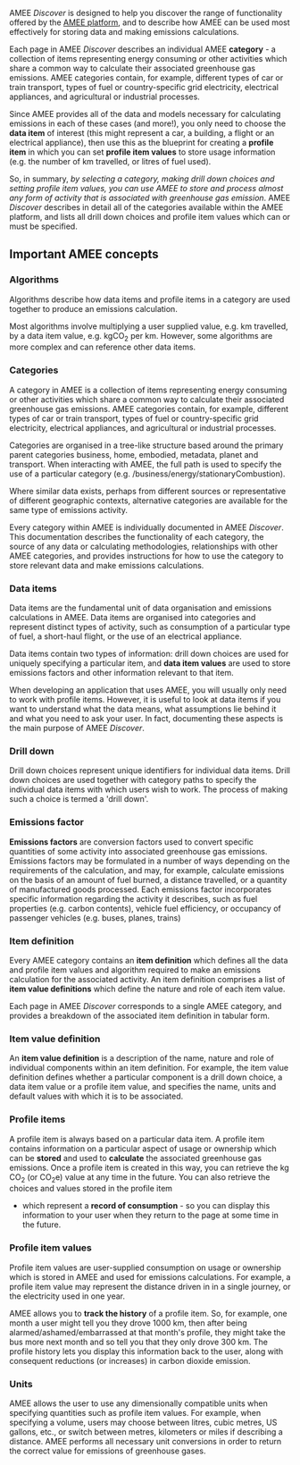 AMEE *Discover* is designed to help you discover the range of
functionality offered by the [AMEE platform](AMEE_Overview), and to
describe how AMEE can be used most effectively for storing data and
making emissions calculations.

Each page in AMEE *Discover* describes an individual AMEE **category** -
a collection of items representing energy consuming or other activities
which share a common way to calculate their associated greenhouse gas
emissions. AMEE categories contain, for example, different types of car
or train transport, types of fuel or country-specific grid electricity,
electrical appliances, and agricultural or industrial processes.

Since AMEE provides all of the data and models necessary for calculating
emissions in each of these cases (and more\!), you only need to choose
the **data item** of interest (this might represent a car, a building, a
flight or an electrical appliance), then use this as the blueprint for
creating a **profile item** in which you can set **profile item values**
to store usage information (e.g. the number of km travelled, or litres
of fuel used).

So, in summary, *by selecting a category, making drill down choices and
setting profile item values, you can use AMEE to store and process
almost any form of activity that is associated with greenhouse gas
emission*. AMEE *Discover* describes in detail all of the categories
available within the AMEE platform, and lists all drill down choices and
profile item values which can or must be specified.

## Important AMEE concepts

### Algorithms

Algorithms describe how data items and profile items in a category are
used together to produce an emissions calculation.

Most algorithms involve multiplying a user supplied value, e.g. km
travelled, by a data item value, e.g. kgCO<sub>2</sub> per km. However, some
algorithms are more complex and can reference other data items.

### Categories

A category in AMEE is a collection of items representing energy
consuming or other activities which share a common way to calculate
their associated greenhouse gas emissions. AMEE categories contain, for
example, different types of car or train transport, types of fuel or
country-specific grid electricity, electrical appliances, and
agricultural or industrial processes.

Categories are organised in a tree-like structure based around the
primary parent categories business, home, embodied, metadata, planet and
transport. When interacting with AMEE, the full path is used to specify
the use of a particular category (e.g.
/business/energy/stationaryCombustion).

Where similar data exists, perhaps from different sources or
representative of different geographic contexts, alternative categories
are available for the same type of emissions activity.

Every category within AMEE is individually documented in AMEE
*Discover*. This documentation describes the functionality of each
category, the source of any data or calculating methodologies,
relationships with other AMEE categories, and provides instructions for
how to use the category to store relevant data and make emissions
calculations.

### Data items

Data items are the fundamental unit of data organisation and emissions
calculations in AMEE. Data items are organised into categories and
represent distinct types of activity, such as consumption of a
particular type of fuel, a short-haul flight, or the use of an
electrical appliance.

Data items contain two types of information: drill down choices are used
for uniquely specifying a particular item, and **data item values** are
used to store emissions factors and other information relevant to that
item.

When developing an application that uses AMEE, you will usually only
need to work with profile items. However, it is useful to look at data
items if you want to understand what the data means, what assumptions
lie behind it and what you need to ask your user. In fact, documenting
these aspects is the main purpose of AMEE *Discover*.

### Drill down

Drill down choices represent unique identifiers for individual data
items. Drill down choices are used together with category paths to
specify the individual data items with which users wish to work. The
process of making such a choice is termed a 'drill down'.

### Emissions factor

**Emissions factors** are conversion factors used to convert specific
quantities of some activity into associated greenhouse gas emissions.
Emissions factors may be formulated in a number of ways depending on the
requirements of the calculation, and may, for example, calculate
emissions on the basis of an amount of fuel burned, a distance
travelled, or a quantity of manufactured goods processed. Each emissions
factor incorporates specific information regarding the activity it
describes, such as fuel properties (e.g. carbon contents), vehicle fuel
efficiency, or occupancy of passenger vehicles (e.g. buses, planes,
trains)

### Item definition

Every AMEE category contains an **item definition** which defines all
the data and profile item values and algorithm required to make an
emissions calculation for the associated activity. An item definition
comprises a list of **item value definitions** which define the nature
and role of each item value.

Each page in AMEE *Discover* corresponds to a single AMEE category, and
provides a breakdown of the associated item definition in tabular form.

### Item value definition

An **item value definition** is a description of the name, nature and
role of individual components within an item definition. For example,
the item value definition defines whether a particular component is a
drill down choice, a data item value or a profile item value, and
specifies the name, units and default values with which it is to be
associated.

### Profile items

A profile item is always based on a particular data item. A profile item
contains information on a particular aspect of usage or ownership which
can be **stored** and used to **calculate** the associated greenhouse
gas emissions. Once a profile item is created in this way, you can
retrieve the kg CO<sub>2</sub> (or CO<sub>2</sub>e) value at any time in the future.
You can also retrieve the choices and values stored in the profile item
- which represent a **record of consumption** - so you can display this
information to your user when they return to the page at some time in
the future.

### Profile item values

Profile item values are user-supplied consumption on usage or ownership
which is stored in AMEE and used for emissions calculations. For
example, a profile item value may represent the distance driven in in a
single journey, or the electricity used in one year.

AMEE allows you to **track the history** of a profile item. So, for
example, one month a user might tell you they drove 1000 km, then after
being alarmed/ashamed/embarrassed at that month's profile, they might
take the bus more next month and so tell you that they only drove 300
km. The profile history lets you display this information back to the
user, along with consequent reductions (or increases) in carbon dioxide
emission.

### Units

AMEE allows the user to use any dimensionally compatible units when
specifying quantities such as profile item values. For example, when
specifying a volume, users may choose between litres, cubic metres, US
gallons, etc., or switch between metres, kilometers or miles if
describing a distance. AMEE performs all necessary unit conversions in
order to return the correct value for emissions of greenhouse gases.
